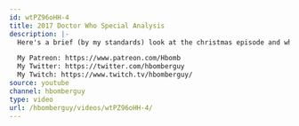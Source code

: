 ```yaml
---
id: wtPZ96oHH-4
title: 2017 Doctor Who Special Analysis
description: |-
  Here's a brief (by my standards) look at the christmas episode and why everything it stands for is wrong

  My Patreon: https://www.patreon.com/Hbomb
  My Twitter: https://twitter.com/hbomberguy
  My Twitch: https://www.twitch.tv/hbomberguy/
source: youtube
channel: hbomberguy
type: video
url: /hbomberguy/videos/wtPZ96oHH-4/
---
```

